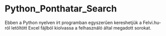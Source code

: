 # Python_Ponthatar_Search
Ebben a Python nyelven írt programban egyszerűen kereshetjük a Felvi.hu-ról letöltött Excel fájlból kiolvassa a felhasználó által megadott sorokat.
